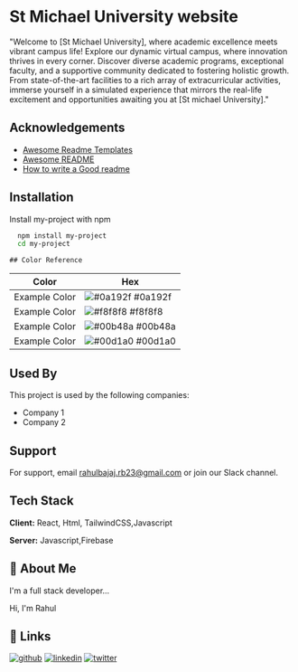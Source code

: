 
# St Michael University website

"Welcome to [St Michael University], where academic excellence meets vibrant campus life! Explore our dynamic virtual campus, where innovation thrives in every corner. Discover diverse academic programs, exceptional faculty, and a supportive community dedicated to fostering holistic growth. From state-of-the-art facilities to a rich array of extracurricular activities, immerse yourself in a simulated experience that mirrors the real-life excitement and opportunities awaiting you at [St michael University]."


## Acknowledgements

 - [Awesome Readme Templates](https://awesomeopensource.com/project/elangosundar/awesome-README-templates)
 - [Awesome README](https://github.com/matiassingers/awesome-readme)
 - [How to write a Good readme](https://bulldogjob.com/news/449-how-to-write-a-good-readme-for-your-github-project)


## Installation

Install my-project with npm

```bash
  npm install my-project
  cd my-project
```
    ## Color Reference

| Color             | Hex                                                                |
| ----------------- | ------------------------------------------------------------------ |
| Example Color | ![#0a192f](https://via.placeholder.com/10/0a192f?text=+) #0a192f |
| Example Color | ![#f8f8f8](https://via.placeholder.com/10/f8f8f8?text=+) #f8f8f8 |
| Example Color | ![#00b48a](https://via.placeholder.com/10/00b48a?text=+) #00b48a |
| Example Color | ![#00d1a0](https://via.placeholder.com/10/00b48a?text=+) #00d1a0 |


## Used By

This project is used by the following companies:

- Company 1
- Company 2


## Support

For support, email rahulbajaj.rb23@gmail.com or join our Slack channel.


## Tech Stack

**Client:** React, Html, TailwindCSS,Javascript

**Server:** Javascript,Firebase


## 🚀 About Me
I'm a full stack developer...

Hi, I'm Rahul
## 🔗 Links
[![github](https://img.shields.io/badge/my_github-000?style=for-the-badge&logo=ko-fi&logoColor=white)](https://github.com/RahulBajaj23)
[![linkedin](https://img.shields.io/badge/linkedin-0A66C2?style=for-the-badge&logo=linkedin&logoColor=white)](https://www.linkedin.com/)
[![twitter](https://img.shields.io/badge/twitter-1DA1F2?style=for-the-badge&logo=twitter&logoColor=white)](https://twitter.com/)

